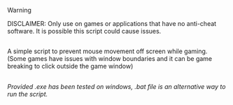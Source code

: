 > [!WARNING]
> DISCLAIMER: Only use on games or applications that have no anti-cheat software. It is possible this script could cause issues.

##

A simple script to prevent mouse movement off screen while gaming.\
(Some games have issues with window boundaries and it can be game breaking to click outside the game window)

##

_Provided .exe has been tested on windows, .bat file is an alternative way to run the script._
